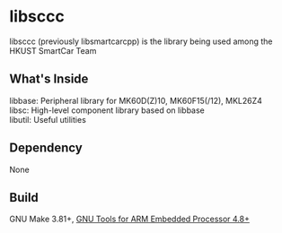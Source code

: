 libsccc
==============

libsccc (previously libsmartcarcpp) is the library being used among the HKUST SmartCar Team

## What's Inside
libbase: Peripheral library for MK60D(Z)10, MK60F15(/12), MKL26Z4  
libsc: High-level component library based on libbase  
libutil: Useful utilities  

## Dependency
None

## Build
GNU Make 3.81+, [GNU Tools for ARM Embedded Processor 4.8+](https://launchpad.net/gcc-arm-embedded)
